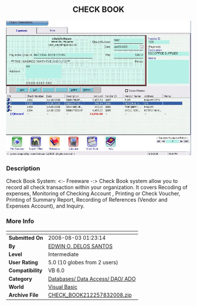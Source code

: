 ﻿<div align="center">

## CHECK BOOK

<img src="PIC2008831044476278.JPG">
</div>

### Description

Check Book System: &lt;:- Freeware -:&gt; Check Book system allow you to record all check transaction within your organization. It covers Recoding of expenses, Monitoring of Checking Account , Printing or Check Voucher, Printing of Summary Report, Recording of References (Vendor and Expenses Account), and Inquiry.
 
### More Info
 


<span>             |<span>
---                |---
**Submitted On**   |2008-08-03 01:23:14
**By**             |[EDWIN O\. DELOS SANTOS](https://github.com/Planet-Source-Code/PSCIndex/blob/master/ByAuthor/edwin-o-delos-santos.md)
**Level**          |Intermediate
**User Rating**    |5.0 (10 globes from 2 users)
**Compatibility**  |VB 6\.0
**Category**       |[Databases/ Data Access/ DAO/ ADO](https://github.com/Planet-Source-Code/PSCIndex/blob/master/ByCategory/databases-data-access-dao-ado__1-6.md)
**World**          |[Visual Basic](https://github.com/Planet-Source-Code/PSCIndex/blob/master/ByWorld/visual-basic.md)
**Archive File**   |[CHECK\_BOOK212257832008\.zip](https://github.com/Planet-Source-Code/edwin-o-delos-santos-check-book__1-70920/archive/master.zip)








